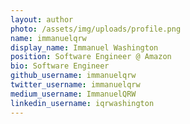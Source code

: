 ```yaml
---
layout: author
photo: /assets/img/uploads/profile.png
name: immanuelqrw
display_name: Immanuel Washington
position: Software Engineer @ Amazon
bio: Software Engineer
github_username: immanuelqrw
twitter_username: immanuelqrw
medium_username: ImmanuelQRW
linkedin_username: iqrwashington
---
```


